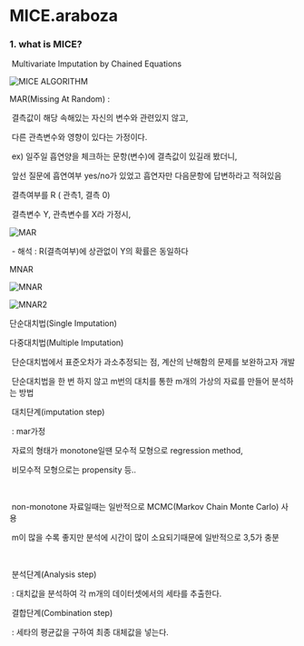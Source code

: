 # MICE.araboza



### 1. what is MICE?

​	Multivariate Imputation by Chained Equations

![MICE ALGORITHM](https://cdn-images-1.medium.com/max/1600/1*Cw4F1pzPug0BT5XNdF_P3Q.png)



MAR(Missing At Random) : 

​	결측값이 해당 속해있는 자신의 변수와 관련있지 않고, 

​	다른 관측변수와 영향이 있다는 가정이다.

​	ex) 일주일 흡연양을 체크하는 문항(변수)에 결측값이 있길래 봤더니,

​		앞선 질문에 흡연여부 yes/no가 있었고 흡연자만 다음문항에 답변하라고 적혀있음



​			결측여부를 R ( 관측1, 결측 0)

​			결측변수 Y, 관측변수를 X라 가정시,



![MAR](https://ssl.pstatic.net/images.se2/smedit/2015/6/20/ib5a2wnze6ksr8.jpg)



​		- 해석 :  R(결측여부)에 상관없이 Y의 확률은 동일하다  



MNAR

![MNAR](https://ssl.pstatic.net/images.se2/smedit/2015/6/20/ib5d5wj6rgjy40.jpg)

![MNAR2](https://ssl.pstatic.net/images.se2/smedit/2015/6/20/ib5da0y9k2ydzt.jpg)



단순대치법(Single Imputation)

다중대치법(Multiple Imputation)

​	단순대치법에서 표준오차가 과소추정되는 점, 계산의 난해함의 문제를 보완하고자 개발

​	단순대치법을 한 번 하지 않고 m번의 대치를 통한 m개의 가상의 자료를 만들어 분석하는 방법



​	대치단계(imputation step)

​		: mar가정

​		자료의 형태가 monotone일땐 모수적 모형으로 regression method, 

​		비모수적 모형으로는 propensity 등..

​		

​		non-monotone 자료일때는 일반적으로 MCMC(Markov Chain Monte Carlo) 사용

​		m이 많을 수록 좋지만 분석에 시간이 많이 소요되기때문에 일반적으로 3,5가 충분

​		

​	분석단계(Analysis step)

​		: 대치값을 분석하여 각 m개의 데이터셋에서의 세타를 추출한다.



​	결합단계(Combination step)

​		: 세타의 평균값을 구하여 최종 대체값을 넣는다.

​	
